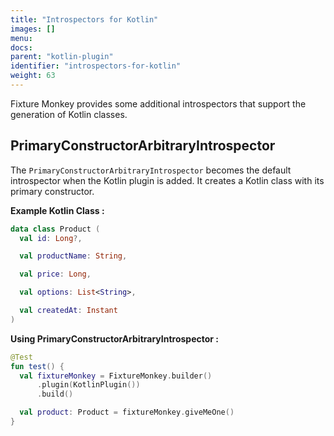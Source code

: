 ```yaml
---
title: "Introspectors for Kotlin"
images: []
menu:
docs:
parent: "kotlin-plugin"
identifier: "introspectors-for-kotlin"
weight: 63
---
```


Fixture Monkey provides some additional introspectors that support the generation of Kotlin classes.

## PrimaryConstructorArbitraryIntrospector

The `PrimaryConstructorArbitraryIntrospector` becomes the default introspector when the Kotlin plugin is added.
It creates a Kotlin class with its primary constructor.

**Example Kotlin Class :**
```kotlin
data class Product (
  val id: Long?,

  val productName: String,

  val price: Long,

  val options: List<String>,

  val createdAt: Instant
)
```

**Using PrimaryConstructorArbitraryIntrospector :**
```kotlin
@Test
fun test() {
  val fixtureMonkey = FixtureMonkey.builder()
      .plugin(KotlinPlugin())
      .build()

  val product: Product = fixtureMonkey.giveMeOne()
}
```
